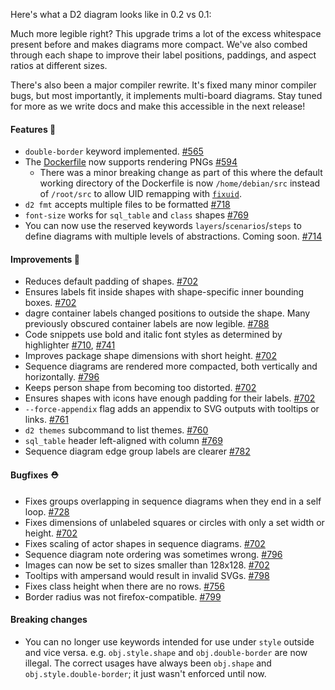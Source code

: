 Here's what a D2 diagram looks like in 0.2 vs 0.1:

Much more legible right? This upgrade trims a lot of the excess whitespace present before and makes diagrams more compact. We've also combed through each shape to improve their label positions, paddings, and aspect ratios at different sizes.

There's also been a major compiler rewrite. It's fixed many minor compiler bugs, but most importantly, it implements multi-board diagrams. Stay tuned for more as we write docs and make this accessible in the next release!

#### Features 🚀

- `double-border` keyword implemented. [#565](https://github.com/terrastruct/d2/pull/565)
- The [Dockerfile](./docs/INSTALL.md#docker) now supports rendering PNGs [#594](https://github.com/terrastruct/d2/issues/594)
  - There was a minor breaking change as part of this where the default working directory of the Dockerfile is now `/home/debian/src` instead of `/root/src` to allow UID remapping with [`fixuid`](https://github.com/boxboat/fixuid).
- `d2 fmt` accepts multiple files to be formatted [#718](https://github.com/terrastruct/d2/issues/718)
- `font-size` works for `sql_table` and `class` shapes [#769](https://github.com/terrastruct/d2/issues/769)
- You can now use the reserved keywords `layers`/`scenarios`/`steps` to define diagrams with multiple levels of abstractions. Coming soon. [#714](https://github.com/terrastruct/d2/pull/714)

#### Improvements 🧹

- Reduces default padding of shapes. [#702](https://github.com/terrastruct/d2/pull/702)
- Ensures labels fit inside shapes with shape-specific inner bounding boxes. [#702](https://github.com/terrastruct/d2/pull/702)
- dagre container labels changed positions to outside the shape. Many previously obscured container labels are now legible. [#788](https://github.com/terrastruct/d2/pull/788)
- Code snippets use bold and italic font styles as determined by highlighter [#710](https://github.com/terrastruct/d2/issues/710), [#741](https://github.com/terrastruct/d2/issues/741)
- Improves package shape dimensions with short height. [#702](https://github.com/terrastruct/d2/pull/702)
- Sequence diagrams are rendered more compacted, both vertically and horizontally. [#796](https://github.com/terrastruct/d2/pull/796)
- Keeps person shape from becoming too distorted. [#702](https://github.com/terrastruct/d2/pull/702)
- Ensures shapes with icons have enough padding for their labels. [#702](https://github.com/terrastruct/d2/pull/702)
- `--force-appendix` flag adds an appendix to SVG outputs with tooltips or links. [#761](https://github.com/terrastruct/d2/pull/761)
- `d2 themes` subcommand to list themes. [#760](https://github.com/terrastruct/d2/pull/760)
- `sql_table` header left-aligned with column [#769](https://github.com/terrastruct/d2/pull/769)
- Sequence diagram edge group labels are clearer [#782](https://github.com/terrastruct/d2/pull/782)

#### Bugfixes ⛑️

- Fixes groups overlapping in sequence diagrams when they end in a self loop. [#728](https://github.com/terrastruct/d2/pull/728)
- Fixes dimensions of unlabeled squares or circles with only a set width or height. [#702](https://github.com/terrastruct/d2/pull/702)
- Fixes scaling of actor shapes in sequence diagrams. [#702](https://github.com/terrastruct/d2/pull/702)
- Sequence diagram note ordering was sometimes wrong. [#796](https://github.com/terrastruct/d2/pull/796)
- Images can now be set to sizes smaller than 128x128. [#702](https://github.com/terrastruct/d2/pull/702)
- Tooltips with ampersand would result in invalid SVGs. [#798](https://github.com/terrastruct/d2/pull/798)
- Fixes class height when there are no rows. [#756](https://github.com/terrastruct/d2/pull/756)
- Border radius was not firefox-compatible. [#799](https://github.com/terrastruct/d2/pull/799)

#### Breaking changes

- You can no longer use keywords intended for use under `style` outside and vice versa. e.g. `obj.style.shape` and `obj.double-border` are now illegal. The correct usages have always been `obj.shape` and `obj.style.double-border`; it just wasn't enforced until now.
